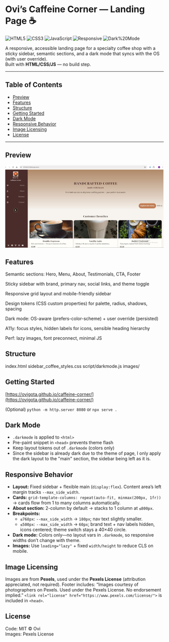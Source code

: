 # Ovi’s Caffeine Corner — Landing Page ☕️

![HTML5](https://img.shields.io/badge/HTML5-E34F26?logo=html5&logoColor=fff)
![CSS3](https://img.shields.io/badge/CSS3-1572B6?logo=css3&logoColor=fff)
![JavaScript](https://img.shields.io/badge/JavaScript-F7DF1E?logo=javascript&logoColor=000)
![Responsive](https://img.shields.io/badge/Responsive-Yes-2ea44f)
![Dark%20Mode](https://img.shields.io/badge/Dark%20Mode-OS%20aware%20%2B%20toggle-8b949e)

A responsive, accessible landing page for a specialty coffee shop with a sticky sidebar, semantic sections, and a dark mode that syncs with the OS (with user override).  
Built with **HTML/CSS/JS** — no build step.

---

## Table of Contents
- [Preview](#preview)
- [Features](#features)
- [Structure](#structure)
- [Getting Started](#getting-started)
- [Dark Mode](#dark-mode)
- [Responsive Behavior](#responsive-behavior)
- [Image Licensing](#image-licensing)
- [License](#license)

---

## Preview

![Menu](images/preview.jpg)


## Features

Semantic sections: Hero, Menu, About, Testimonials, CTA, Footer

Sticky sidebar with brand, primary nav, social links, and theme toggle

Responsive grid layout and mobile-friendly sidebar

Design tokens (CSS custom properties) for palette, radius, shadows, spacing

Dark mode: OS-aware (prefers-color-scheme) + user override (persisted)

A11y: focus styles, hidden labels for icons, sensible heading hierarchy

Perf: lazy images, font preconnect, minimal JS

## Structure

index.html
sidebar_coffee_styles.css
script/darkmode.js
images/

## Getting Started
[https://ovigota.github.io/caffeine-corner/](https://ovigota.github.io/caffeine-corner/)

(Optional) `python -m http.server 8080` or `npx serve .`

## Dark Mode
- `.darkmode` is applied to `<html>`
- Pre-paint snippet in `<head>` prevents theme flash
- Keep layout tokens out of `.darkmode` (colors only)
- Since the sidebar is already dark due to the theme of page, I only apply the dark layout to the "main" section, the sidebar being left as it is.

## Responsive Behavior

- **Layout:** Fixed sidebar + flexible main (`display:flex`). Content area’s left margin tracks `--max_side_width`.
- **Cards:** `grid-template-columns: repeat(auto-fit, minmax(200px, 1fr))` → cards flow from 1 to many columns automatically.
- **About section:** 2-column by default → stacks to 1 column at `≤800px`.
- **Breakpoints:**
  - `≤768px`: `--max_side_width` → `180px`; nav text slightly smaller.
  - `≤500px`: `--max_side_width` → `60px`; brand text + nav labels hidden, icons centered; theme switch stays a 40×40 circle.
- **Dark mode:** Colors only—no layout vars in `.darkmode`, so responsive widths don’t change with theme.
- **Images:** Use `loading="lazy"` + fixed `width/height` to reduce CLS on mobile.


## Image Licensing
Images are from **Pexels**, used under the **Pexels License** (attribution appreciated, not required).
Footer includes: “Images courtesy of photographers on Pexels. Used under the Pexels License. No endorsement implied.”
`<link rel="license" href="https://www.pexels.com/license/">` is included in `<head>`.

## License
Code: MIT © Ovi  
Images: Pexels License




